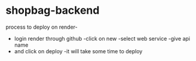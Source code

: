 # shopbag-backend

process to deploy on render-
- login render through github
-click on new 
-select web service
-give api name
- and click on deploy
-it will take some time to deploy
